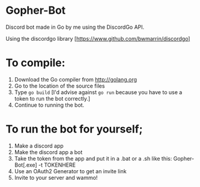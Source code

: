 # Gopher-Bot
Discord bot made in Go by me using the DiscordGo API.

Using the discordgo library [https://www.github.com/bwmarrin/discordgo]

# To compile:

1) Download the Go compiler from http://golang.org
2) Go to the location of the source files
3) Type `go build` [I'd advise against `go run` because you have to use a token to run the bot correctly.]
4) Continue to running the bot.

# To run the bot for yourself;

1) Make a discord app
2) Make the discord app a bot
3) Take the token from the app and put it in a .bat or a .sh like this: Gopher-Bot[.exe] -t TOKENHERE
4) Use an OAuth2 Generator to get an invite link
5) Invite to your server and wammo!
